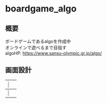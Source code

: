 # boardgame_algo

## 概要
ボードゲームであるalgoを作成中  
オンラインで遊べるまで目指す  
algoHP: https://www.sansu-olympic.gr.jp/algo/  

## 画面設計
|<img src="https://user-images.githubusercontent.com/38938327/100545778-e569bb80-32a0-11eb-87bd-58867256ba55.jpg" width=40%>|
|:--|
|<img src="https://user-images.githubusercontent.com/38938327/100545784-eac70600-32a0-11eb-8b2c-6b8b552ab259.jpg" width=40%>|
